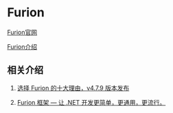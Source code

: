 # Furion

[Furion官网](http://furion.baiqian.ltd/)

[Furion介绍](http://furion.baiqian.ltd/docs/category/appendix)

## 相关介绍

1. [选择 Furion 的十大理由，v4.7.9 版本发布](https://www.oschina.net/news/217304/furion-4-7-9-released)

2. [Furion 框架 — 让 .NET 开发更简单，更通用，更流行。](https://blog.csdn.net/qq_38567182/article/details/123714154)

